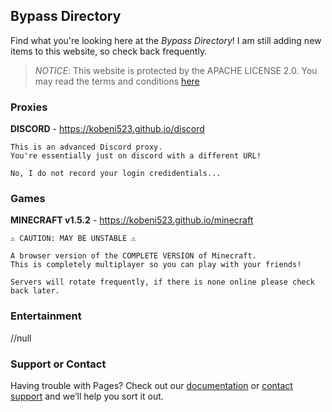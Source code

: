## Bypass Directory

Find what you're looking here at the _Bypass Directory_!
I am still adding new items to this website, so check back frequently.


>*NOTICE*: This website is protected by the APACHE LICENSE 2.0. 
>You may read the terms and conditions [here](https://kobeni523.github.io/LICENSE.md)

### Proxies
**DISCORD** - https://kobeni523.github.io/discord
```
This is an advanced Discord proxy.
You're essentially just on discord with a different URL!

No, I do not record your login credidentials...
```

### Games
**MINECRAFT v1.5.2** - https://kobeni523.github.io/minecraft
```
⚠ CAUTION: MAY BE UNSTABLE ⚠

A browser version of the COMPLETE VERSION of Minecraft. 
This is completely multiplayer so you can play with your friends!

Servers will rotate frequently, if there is none online please check back later.
```



### Entertainment
//null


### Support or Contact

Having trouble with Pages? Check out our [documentation](https://docs.github.com/categories/github-pages-basics/) or [contact support](https://support.github.com/contact) and we’ll help you sort it out.

